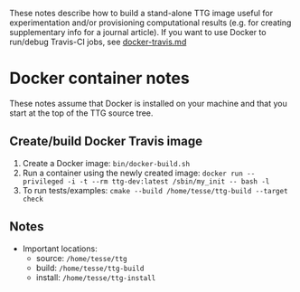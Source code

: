 These notes describe how to build a stand-alone TTG image useful for experimentation and/or provisioning computational results (e.g. for creating supplementary info for a journal article). If you want to use Docker to run/debug Travis-CI jobs, see [docker-travis.md](docker-travis.md)

# Docker container notes
These notes assume that Docker is installed on your machine and that you start at the top of the TTG source tree.

## Create/build Docker Travis image
1. Create a Docker image: `bin/docker-build.sh`
2. Run a container using the newly created
   image: `docker run --privileged -i -t --rm ttg-dev:latest /sbin/my_init -- bash -l`
3. To run tests/examples: `cmake --build /home/tesse/ttg-build --target check`

## Notes
- Important locations:
  - source: `/home/tesse/ttg`
  - build: `/home/tesse/ttg-build`
  - install: `/home/tesse/ttg-install`
